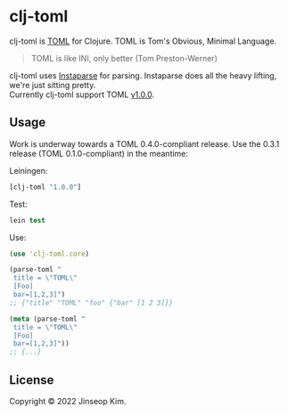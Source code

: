 # clj-toml

clj-toml is [TOML](https://github.com/vmfhrmfoaj/clj-toml) for Clojure. TOML is Tom's Obvious, Minimal Language. 

> TOML is like INI, only better (Tom Preston-Werner)

clj-toml uses [Instaparse](https://github.com/Engelberg/instaparse) for parsing.
Instaparse does all the heavy lifting, we're just sitting pretty.  
Currently clj-toml support TOML [v1.0.0](https://toml.io/en/v1.0.0).

## Usage

Work is underway towards a TOML 0.4.0-compliant release. Use the 0.3.1 release (TOML 0.1.0-compliant) in the meantime:

Leiningen:
  ```clojure
  [clj-toml "1.0.0"]
  ```

Test:
  ```clojure
  lein test
  ```

Use:
  ```clojure
  (use 'clj-toml.core)

  (parse-toml "
   title = \"TOML\"
   [Foo]
   bar=[1,2,3]")
  ;; {"title" "TOML" "foo" {"bar" [1 2 3]}}

  (meta (parse-toml "
   title = \"TOML\"
   [Foo]
   bar=[1,2,3]"))
  ;; {...}
  ```

## License

Copyright © 2022 Jinseop Kim.
